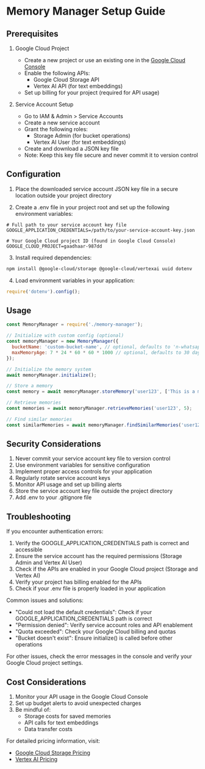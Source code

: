 # Memory Manager Setup Guide

## Prerequisites

1. Google Cloud Project
   - Create a new project or use an existing one in the [Google Cloud Console](https://console.cloud.google.com)
   - Enable the following APIs:
     - Google Cloud Storage API
     - Vertex AI API (for text embeddings)
   - Set up billing for your project (required for API usage)

2. Service Account Setup
   - Go to IAM & Admin > Service Accounts
   - Create a new service account
   - Grant the following roles:
     - Storage Admin (for bucket operations)
     - Vertex AI User (for text embeddings)
   - Create and download a JSON key file
   - Note: Keep this key file secure and never commit it to version control

## Configuration

1. Place the downloaded service account JSON key file in a secure location outside your project directory

2. Create a .env file in your project root and set up the following environment variables:
```env
# Full path to your service account key file
GOOGLE_APPLICATION_CREDENTIALS=/path/to/your-service-account-key.json

# Your Google Cloud project ID (found in Google Cloud Console)
GOOGLE_CLOUD_PROJECT=gaadhaar-987dd
```

3. Install required dependencies:
```bash
npm install @google-cloud/storage @google-cloud/vertexai uuid dotenv
```

4. Load environment variables in your application:
```javascript
require('dotenv').config();
```

## Usage

```javascript
const MemoryManager = require('./memory-manager');

// Initialize with custom config (optional)
const memoryManager = new MemoryManager({
  bucketName: 'custom-bucket-name', // optional, defaults to 'n-whatsapp-memory'
  maxMemoryAge: 7 * 24 * 60 * 60 * 1000 // optional, defaults to 30 days
});

// Initialize the memory system
await memoryManager.initialize();

// Store a memory
const memory = await memoryManager.storeMemory('user123', ['This is a memory context']);

// Retrieve memories
const memories = await memoryManager.retrieveMemories('user123', 5);

// Find similar memories
const similarMemories = await memoryManager.findSimilarMemories('user123', 'query text', 3);
```

## Security Considerations

1. Never commit your service account key file to version control
2. Use environment variables for sensitive configuration
3. Implement proper access controls for your application
4. Regularly rotate service account keys
5. Monitor API usage and set up billing alerts
6. Store the service account key file outside the project directory
7. Add .env to your .gitignore file

## Troubleshooting

If you encounter authentication errors:
1. Verify the GOOGLE_APPLICATION_CREDENTIALS path is correct and accessible
2. Ensure the service account has the required permissions (Storage Admin and Vertex AI User)
3. Check if the APIs are enabled in your Google Cloud project (Storage and Vertex AI)
4. Verify your project has billing enabled for the APIs
5. Check if your .env file is properly loaded in your application

Common issues and solutions:
- "Could not load the default credentials": Check if your GOOGLE_APPLICATION_CREDENTIALS path is correct
- "Permission denied": Verify service account roles and API enablement
- "Quota exceeded": Check your Google Cloud billing and quotas
- "Bucket doesn't exist": Ensure initialize() is called before other operations

For other issues, check the error messages in the console and verify your Google Cloud project settings.

## Cost Considerations

1. Monitor your API usage in the Google Cloud Console
2. Set up budget alerts to avoid unexpected charges
3. Be mindful of:
   - Storage costs for saved memories
   - API calls for text embeddings
   - Data transfer costs

For detailed pricing information, visit:
- [Google Cloud Storage Pricing](https://cloud.google.com/storage/pricing)
- [Vertex AI Pricing](https://cloud.google.com/vertex-ai/pricing)